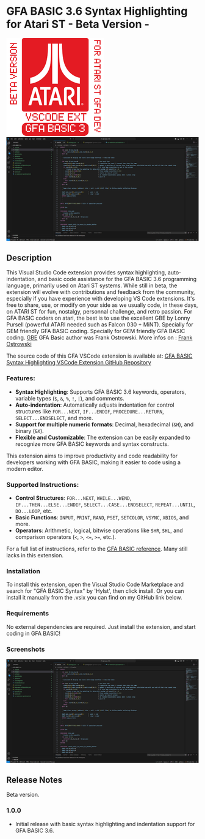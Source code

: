 # GFA BASIC 3.6 Syntax Highlighting for Atari ST - Beta Version -
![GFA BASIC Syntax Highlighting Icon](https://raw.githubusercontent.com/Hylst/Gfa_basic_3_Vscode_Ext/main/images/GFA_BASIC_3_FOR_ATARI_DEV_VSCODE_EXT_ICO.png)
![GFA BASIC Syntax Highlighting Screenshot](https://raw.githubusercontent.com/Hylst/Gfa_basic_3_Vscode_Ext/main/images/GFA_BASIC_3_FOR_ATARI_DEV_VSCODE_EXT_SCREENSHOT.jpg)

## Description
This Visual Studio Code extension provides syntax highlighting, auto-indentation, and basic code assistance for the GFA BASIC 3.6 programming language, primarily used on Atari ST systems. While still in beta, the extension will evolve with contributions and feedback from the community, especially if you have experience with developing VS Code extensions. It's free to share, use, or modify on your side as we usually code, in these days, on ATARI ST for fun, nostalgy, personnal challenge, and retro passion.
For GFA BASIC coders on atari, the best is to use the excellent GBE by Lonny Pursell (powerful ATARI needed such as Falcon 030 + MiNT). Specially for GEM friendly GFA BASIC coding.
Specially for GEM friendly GFA BASIC coding. [GBE](https://gfabasic.net/htm/gbe_faq.htm)
GFA Basic author was Frank Ostrowski. More infos on :  [Frank Ostrowski](https://gfabasic.net/htm/gfa_fo.htm)

The source code of this GFA VSCode extension is available at:
[GFA BASIC Syntax Highlighting VSCode Extension GitHub Repository](https://github.com/Hylst/Gfa_basic_3_Vscode_Ext/tree/main/gfa-basic-3-6-)

### Features:
- **Syntax Highlighting**: Supports GFA BASIC 3.6 keywords, operators, variable types (`$`, `&`, `%`, `!`, `|`), and comments.
- **Auto-indentation**: Automatically adjusts indentation for control structures like `FOR...NEXT`, `IF...ENDIF`, `PROCEDURE...RETURN`, `SELECT...ENDSELECT`, and more.
- **Support for multiple numeric formats**: Decimal, hexadecimal (`&H`), and binary (`&X`).
- **Flexible and Customizable**: The extension can be easily expanded to recognize more GFA BASIC keywords and syntax constructs.

This extension aims to improve productivity and code readability for developers working with GFA BASIC, making it easier to code using a modern editor.

### Supported Instructions:
- **Control Structures**: `FOR...NEXT`, `WHILE...WEND`, `IF...THEN...ELSE...ENDIF`, `SELECT...CASE...ENDSELECT`, `REPEAT...UNTIL`, `DO...LOOP`, etc.
- **Basic Functions**: `INPUT`, `PRINT`, `RAND`, `PSET`, `SETCOLOR`, `VSYNC`, `XBIOS`, and more.
- **Operators**: Arithmetic, logical, bitwise operations like `SHR`, `SHL`, and comparison operators (`<`, `>`, `<=`, `>=`, etc.).

For a full list of instructions, refer to the [GFA BASIC reference](https://gfabasic.net/stg/gfabasic.htm). Many still lacks in this extension.

### Installation
To install this extension, open the Visual Studio Code Marketplace and search for "GFA BASIC Syntax" by 'Hylst', then click install. Or you can install it manually from the .vsix you can find on my GitHub link below. 

### Requirements
No external dependencies are required. Just install the extension, and start coding in GFA BASIC!

### Screenshots
![Syntax Highlighting](https://raw.githubusercontent.com/Hylst/Gfa_basic_3_Vscode_Ext/main/images/GFA_BASIC_3_FOR_ATARI_DEV_VSCODE_EXT_SCREENSHOT.jpg)

## Release Notes
Beta version.

### 1.0.0
- Initial release with basic syntax highlighting and indentation support for GFA BASIC 3.6.
